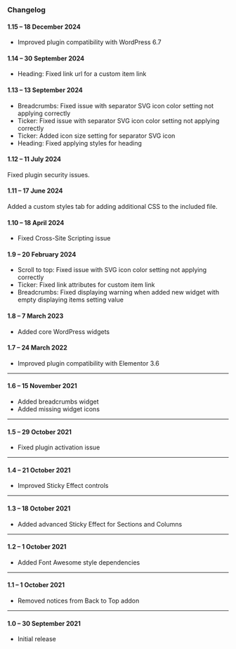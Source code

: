 ### Changelog

#### **1.15** – 18 December 2024
* Improved plugin compatibility with WordPress 6.7

#### **1.14** – 30 September 2024
* Heading: Fixed link url for a custom item link

#### **1.13** – 13 September 2024

* Breadcrumbs: Fixed issue with separator SVG icon color setting not applying correctly
* Ticker: Fixed issue with separator SVG icon color setting not applying correctly
* Ticker: Added icon size setting for separator SVG icon
* Heading: Fixed applying styles for heading

#### **1.12** – 11 July 2024

Fixed plugin security issues.

#### **1.11** – 17 June 2024

Added a custom styles tab for adding additional CSS to the included file.

#### **1.10** – 18 April 2024

* Fixed Cross-Site Scripting issue

#### **1.9** – 20 February 2024

+ Scroll to top: Fixed issue with SVG icon color setting not applying correctly
+ Ticker: Fixed link attributes for custom item link
+ Breadcrumbs: Fixed displaying warning when added new widget with empty displaying items setting value

#### **1.8** – 7 March 2023

+ Added core WordPress widgets


#### **1.7** – 24 March 2022

+ Improved plugin compatibility with Elementor 3.6

___

#### **1.6** – 15 November 2021

+ Added breadcrumbs widget
+ Added missing widget icons

---

#### **1.5** – 29 October 2021

+ Fixed plugin activation issue

---

#### **1.4** – 21 October 2021

+ Improved Sticky Effect controls

---

#### **1.3** – 18 October 2021

+ Added advanced Sticky Effect for Sections and Columns

---

#### **1.2** – 1 October 2021

+ Added Font Awesome style dependencies

---

#### **1.1** – 1 October 2021

+ Removed notices from Back to Top addon

---

#### **1.0** – 30 September 2021

+ Initial release
